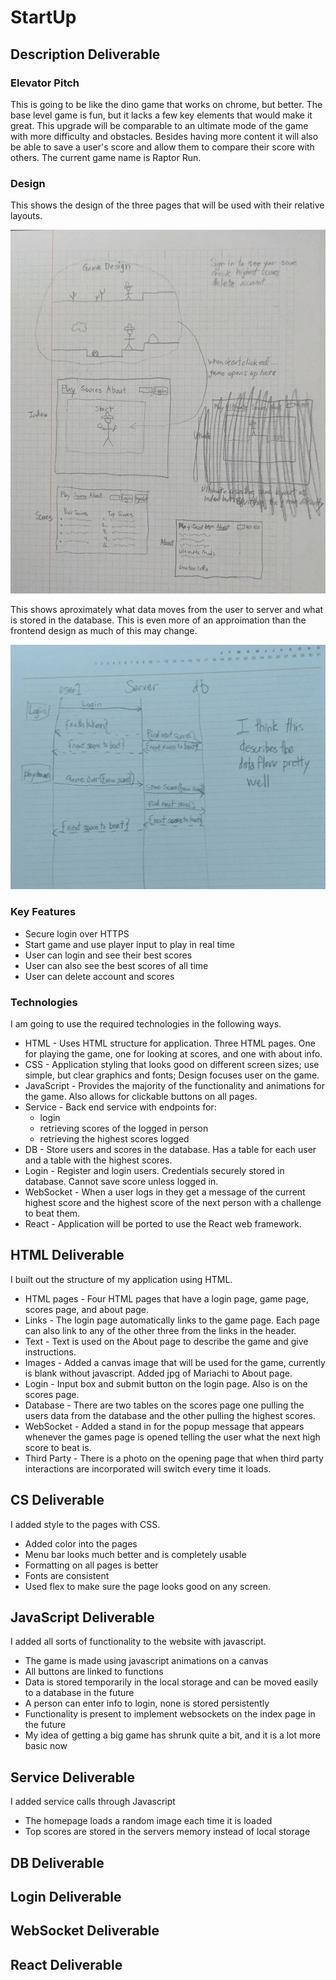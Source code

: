 # StartUp


## Description Deliverable


### Elevator Pitch
This is going to be like the dino game that works on chrome, but better. The base level 
game is fun, but it lacks a few key elements that would make it great. This upgrade will be 
comparable to an ultimate mode of the game with more difficulty and obstacles. 
Besides having more content it will also be able to save a user's score and allow 
them to compare their score with others. The current game name is Raptor Run. 

### Design

This shows the design of the three pages that will be used with their relative layouts.

![Mock](Design2.jpg)

This shows aproximately what data moves from the user to server and what is stored in the database. 
This is even more of an approimation than the frontend design as much of this may change. 

![Mock](BackEnd.jpg)

### Key Features
- Secure login over HTTPS
- Start game and use player input to play in real time
- User can login and see their best scores
- User can also see the best scores of all time
- User can delete account and scores

### Technologies
I am going to use the required technologies in the following ways.

- HTML - Uses HTML structure for application. Three HTML pages. One for playing the game, one for looking at scores, and one with about info.
- CSS - Application styling that looks good on different screen sizes; use simple, but clear graphics and fonts; Design focuses user on the game.
- JavaScript - Provides the majority of the functionality and animations for the game. Also allows for clickable buttons on all pages. 
- Service - Back end service with endpoints for:
    - login
    - retrieving scores of the logged in person
    - retrieving the highest scores logged
- DB - Store users and scores in the database. Has a table for each user and a table with the highest scores.
- Login - Register and login users. Credentials securely stored in database. Cannot save score unless logged in. 
- WebSocket - When a user logs in they get a message of the current highest score and the highest score of the next person with a challenge to beat them. 
- React - Application will be ported to use the React web framework.


## HTML Deliverable
I built out the structure of my application using HTML.

- HTML pages - Four HTML pages that have a login page, game page, scores page, and about page.
- Links - The login page automatically links to the game page. Each page can also link to any of the other three from the links in the header. 
- Text - Text is used on the About page to describe the game and give instructions. 
- Images - Added a canvas image that will be used for the game, currently is blank without javascript. Added jpg of Mariachi to About page. 
- Login - Input box and submit button on the login page. Also is on the scores page.
- Database - There are two tables on the scores page one pulling the users data from the database and the other pulling the highest scores. 
- WebSocket - Added a stand in for the popup message that appears whenever the games page is opened telling the user what the next high score to beat is.
- Third Party - There is a photo on the opening page that when third party interactions are incorporated will switch every time it loads. 


## CS Deliverable
I added style to the pages with CSS.

- Added color into the pages
- Menu bar looks much better and is completely usable
- Formatting on all pages is better
- Fonts are consistent
- Used flex to make sure the page looks good on any screen. 

## JavaScript Deliverable
I added all sorts of functionality to the website with javascript.

- The game is made using javascript animations on a canvas
- All buttons are linked to functions
- Data is stored temporarily in the local storage and can be moved easily to a database in the future
- A person can enter info to login, none is stored persistently
- Functionality is present to implement websockets on the index page in the future
- My idea of getting a big game has shrunk quite a bit, and it is a lot more basic now

## Service Deliverable
I added service calls through Javascript

- The homepage loads a random image each time it is loaded
- Top scores are stored in the servers memory instead of local storage

## DB Deliverable

## Login Deliverable

## WebSocket Deliverable

## React Deliverable
